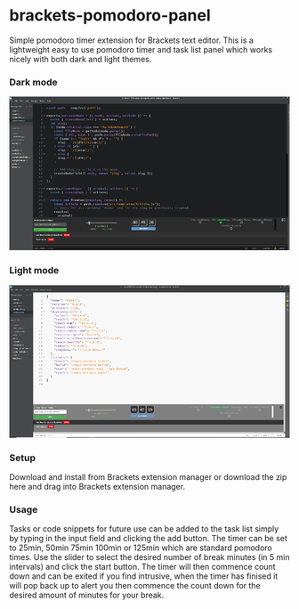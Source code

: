 # brackets-pomodoro-panel
Simple pomodoro timer extension for Brackets text editor.
This is a lightweight easy to use pomodoro timer and task list panel which works nicely with both dark and light themes.

### Dark mode
![Panel in dark mode](https://github.com/OcelotDive/brackets-pomodoro-panel/blob/master/images/pomodoro2.PNG)

### Light mode
![Panel in light mode](https://github.com/OcelotDive/brackets-pomodoro-panel/blob/master/images/pomodoro3.PNG)

### Setup
Download and install from Brackets extension manager or download the zip here and drag into Brackets extension manager.

### Usage
Tasks or code snippets for future use can be added to the task list simply by typing in the input field and clicking the add button.
The timer can be set to 25min, 50min 75min 100min or 125min which are standard pomodoro times. Use the slider to select the desired
number of break minutes (in 5 min intervals) and click the start button.
The timer will then commence count down and can be exited if you find intrusive, when the timer has finised it will pop back up to alert you then commence the count down for the desired amount of minutes for your break.
